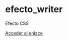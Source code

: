 # efecto_writer
Efecto CSS 

<a href="https://tripleyei.github.io/efecto_writer/"> Acceder al enlace</a>
